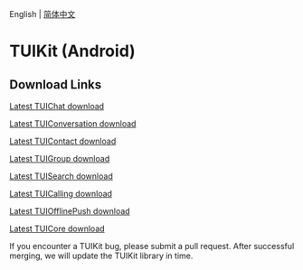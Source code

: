 
English | [简体中文](./README.md)

# TUIKit (Android)

## Download Links

[Latest TUIChat download](https://im.sdk.cloud.tencent.cn/download/tuikit/6.3.2609/android/TUIChat.zip)

[Latest TUIConversation download](https://im.sdk.cloud.tencent.cn/download/tuikit/6.3.2609/android/TUIConversation.zip)

[Latest TUIContact download](https://im.sdk.cloud.tencent.cn/download/tuikit/6.3.2609/android/TUIContact.zip)

[Latest TUIGroup download](https://im.sdk.cloud.tencent.cn/download/tuikit/6.3.2609/android/TUIGroup.zip)

[Latest TUISearch download](https://im.sdk.cloud.tencent.cn/download/tuikit/6.3.2609/android/TUISearch.zip)

[Latest TUICalling download](https://im.sdk.cloud.tencent.cn/download/tuikit/6.3.2609/android/TUICalling.zip)

[Latest TUIOfflinePush download](https://im.sdk.cloud.tencent.cn/download/tuikit/6.3.2609/android/TUIOfflinePush.zip)

[Latest TUICore download](https://im.sdk.cloud.tencent.cn/download/tuikit/6.3.2609/android/TUICore.zip)

If you encounter a TUIKit bug, please submit a pull request. After successful merging, we will update the TUIKit library in time.